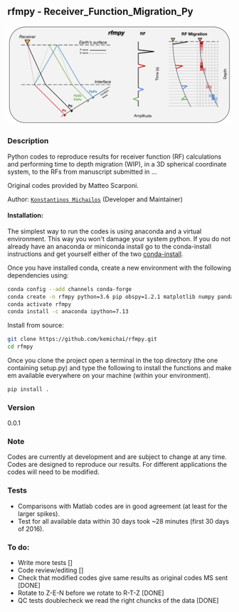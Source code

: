 ## rfmpy - Receiver_Function_Migration_Py

![My Image](rfmpy_logo.png)

### Description 
Python codes to reproduce results for receiver function (RF) calculations and 
performing time to depth migration (WIP), in a 3D spherical coordinate system, to the RFs 
from manuscript submitted in ...

Original codes provided by Matteo Scarponi.

Author: [`Konstantinos Michailos`](https://github.com/kemichai) (Developer and Maintainer) 


#### Installation:
The simplest way to run the codes is using anaconda and a virtual environment.
This way you won't damage your system python.
If you do not already have an anaconda or miniconda install go to the
conda-install instructions and get yourself either of the two [conda-install](https://docs.conda.io/en/latest/miniconda.html).

Once you have installed conda, create a new environment with the following dependencies using:
```bash
conda config --add channels conda-forge
conda create -n rfmpy python=3.6 pip obspy=1.2.1 matplotlib numpy pandas basemap cartopy shapely fortran-compiler
conda activate rfmpy
conda install -c anaconda ipython=7.13
```

Install from source:
```bash
git clone https://github.com/kemichai/rfmpy.git
cd rfmpy
```
Once you clone the project open a terminal in the
top directory (the one containing setup.py) and type the 
following to install the functions and make em
 available everywhere on your machine (within your environment).
```bash
pip install .
```



### Version
0.0.1

### Note
Codes are currently at development and are subject to 
change at any time. Codes are designed to reproduce our results.
For different applications the codes will need to be modified.
 
### Tests
* Comparisons with Matlab codes are in good agreement (at least for the larger spikes).
* Test for all available data within 30 days took ~28 minutes (first 30 days of 2016).

### To do: ###
* Write more tests []
* Code review/editing []
* Check that modified codes give same results as original codes MS sent [DONE]
* Rotate to Z-E-N before we rotate to R-T-Z [DONE]
* QC tests doublecheck we read the right chuncks of the data [DONE]  

